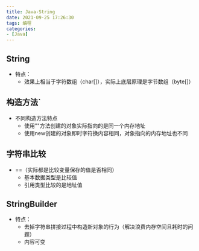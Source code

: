 ```yaml
---
title: Java-String
date: 2021-09-25 17:26:30
tags: 编程
categories:
- [Java]
---
```


## String
* 特点：
    * 效果上相当于字符数组（char[]），实际上底层原理是字节数组（byte[]）

## 构造方法`          
* 不同构造方法特点
    * 使用""方法创建的对象实际指向的是同一个内存地址
    * 使用new创建的对象即时字符换内容相同，对象指向的内存地址也不同
    
## 字符串比较
* ==（实际都是比较变量保存的值是否相同）
    * 基本数据类型是比较值
    * 引用类型比较的是地址值
    
## StringBuilder
* 特点：
    * 去掉字符串拼接过程中构造新对象的行为（解决浪费内存空间且耗时的问题）
    * 内容可变
    